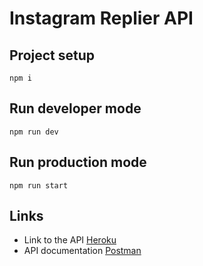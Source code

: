 # Instagram Replier API


## Project setup
`npm i`

## Run developer mode
`npm run dev`

## Run production mode
`npm run start`


## Links
- Link to the API [Heroku](https://instagram-replier.herokuapp.com/status)
- API documentation [Postman](https://documenter.getpostman.com/view/10805202/TWDdhsua)
